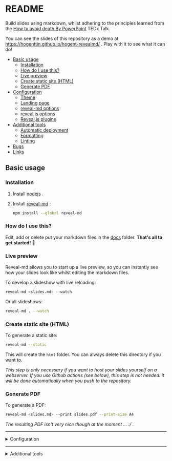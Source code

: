 # README

Build slides using markdown, whilst adhering to the principles learned from the [How to avoid death By PowerPoint](https://www.youtube.com/watch?v=Iwpi1Lm6dFo) TEDx Talk.

You can see the slides of this repository as a demo at https://hogenttin.github.io/hogent-revealmd/ . Play with it to see what it can do!

-   [Basic usage](#basic-usage)
    -   [Installation](#installation)
    -   [How do I use this?](#how-do-i-use-this)
    -   [Live preview](#live-preview)
    -   [Create static site (HTML)](#create-static-site-html)
    -   [Generate PDF](#generate-pdf)
-   [Configuration](#configuration)
    -   [Theme](#theme)
    -   [Landing page](#landing-page)
    -   [reveal-md options](#reveal-md-options)
    -   [reveal.js options](#revealjs-options)
    -   [Reveal.js plugins](#revealjs-plugins)
-   [Additional tools](#additional-tools)
    -   [Automatic deployment](#automatic-deployment)
    -   [Formatting](#formatting)
    -   [Linting](#linting)
-   [Bugs](#bugs)
-   [Links](#links)

## Basic usage

### Installation

1. Install [nodejs](https://nodejs.org) .
2. Install [reveal-md](https://github.com/webpro/reveal-md) :

    ```bash
    npm install --global reveal-md
    ```

### How do I use this?

Edit, add or delete put your markdown files in the [docs](./docs/) folder. **That's all to get started!** :rocket:

### Live preview

Reveal-md allows you to start up a live preview, so you can instantly see how your slides look like whilst editing the markdown files.

To develop a slideshow with live reloading:

```bash
reveal-md <slides.md> --watch
```

Or all slideshows:

```bash
reveal-md . --watch
```

### Create static site (HTML)

To generate a static site:

```bash
reveal-md --static
```

This will create the `html` folder. You can always delete this directory if you want to.

_This step is only necessary if you want to host your slides yourself on a webserver. If you use Github actions (see below), this step is not needed: it will be done automatically when you push to the repository._

### Generate PDF

To generate a PDF:

```bash
reveal-md <slides.md> --print slides.pdf --print-size A4
```

_The resulting PDF isn't very nice though at the moment ... :/ ._

---

<details>

<summary>Configuration</summary>

## Configuration

:bulb: **You don't have to change these files or settings** if you want to keep things simple. In that case, just ignore this section.

### Theme

If you want another theme, you can change the `theme` option in [reveal-md.json](./reveal-md.json) to point to another CSS file. You can also use an existing link like https://hogenttin.github.io/hogent-revealjs/reveal.js/css/theme/hogent.css from https://github.com/HoGentTIN/hogent-revealjs .

If you copy or fork this repo, but always want to keep the theme of your slides at any time automatically in sync with this repo, you can ... .

a. Set the `theme` option to the URL https://hogenttin.github.io/hogent-revealmd/_assets/theme.css and delete the local CSS file.

or

b. Change `theme.css` so you import https://hogenttin.github.io/hogent-revealmd/_assets/theme.css and then you can add CSS overrides below:

```css
@import url(https://hogenttin.github.io/hogent-revealmd/_assets/theme.css);

/* Add your overrides here, e.g. ... */

ul {
    color: red;
}
```

### Landing page

You can change the template [index-template.html](./index-template.html) to create a nice landing page for your course. It uses the [Mustache template engine](https://mustache.github.io/) .

### [reveal-md](https://github.com/webpro/reveal-md) options

You can add them to [reveal-md.json](./reveal-md.json) .

### [reveal.js](https://revealjs.com/) options

You can add them to [reveal.json](./reveal.json) .

### Reveal.js plugins

You can add additional functionality using [Reveal.js plugins](https://github.com/hakimel/reveal.js/wiki/Plugins,-Tools-and-Hardware). These are not standard supported in reveal-md, but can be [enabled](https://github.com/webpro/reveal-md/issues/102#issuecomment-692494366). E.g., the [Mermaid](https://github.com/zjffun/reveal.js-mermaid-plugin) plugin for drawing graphs is added in this repo as an example on how to do it.

</details>

---

<details>

<summary>Additional tools</summary>

## Additional tools

:bulb: **You don't need this** if you want to keep things simple. In that case, just ignore this section. Otherwise, it's here if you want an example.

### Automatic deployment

This repo automatically builds the slides and pushes them to https://hogenttin.github.io/hogent-revealmd/ whenever a commit is pushed to the `main` branch. This is done using using [GitHub actions](https://docs.github.com/en/actions) . You can find the workflow in the [.github](./.github) folder.

### Formatting

An [editorconfig](https://editorconfig.org/) config has been added in [.editorconfig](./.editorconfig). This works nicely together with [prettier](https://prettier.io/docs/en/) for which additional config has been added in [.prettierrc.yaml](./.prettierrc.yaml):

```bash
prettier --write "**/*.{md,yml,yaml}"
```

:warning: Use 4 spaces for indentation of nested lists. Otherwise the nesting may not work. This is consistent with the [original MarkDown](https://daringfireball.net/projects/markdown/syntax#list) and the [CommonMark](https://spec.commonmark.org/0.31.2/#lists) specs.

### Linting

A [markdownlint](https://github.com/DavidAnson/markdownlint) config has been added in [.markdownlint-cli2.yaml](./.markdownlint-cli2.yaml):

```bash
markdownlint-cli2 "**/*.md"
```

A [yamllint](https://yamllint.readthedocs.io/en/stable/index.html) config has been added in [.yamllint.yaml](./.yamllint.yaml):

```bash
yamllint .
```

You can also use the [pre-commit](https://pre-commit.com/) hooks in [.pre-commit-config.yaml](./.pre-commit-config.yaml) to automatically check this at every local commit.

</details>
